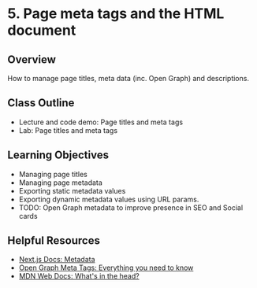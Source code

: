 # 5. Page meta tags and the HTML document

## Overview

How to manage page titles, meta data (inc. Open Graph) and descriptions.

## Class Outline

- Lecture and code demo: Page titles and meta tags
- Lab: Page titles and meta tags

## Learning Objectives

- Managing page titles
- Managing page metadata
- Exporting static metadata values
- Exporting dynamic metadata values using URL params.
- TODO: Open Graph metadata to improve presence in SEO and Social cards

## Helpful Resources

- [Next.js Docs: Metadata](https://nextjs.org/docs/app/building-your-application/optimizing/metadata)
- [Open Graph Meta Tags: Everything you need to know](https://ahrefs.com/blog/open-graph-meta-tags/)
- [MDN Web Docs: What's in the head?](https://developer.mozilla.org/en-US/docs/Learn/HTML/Introduction_to_HTML/The_head_metadata_in_HTML)
